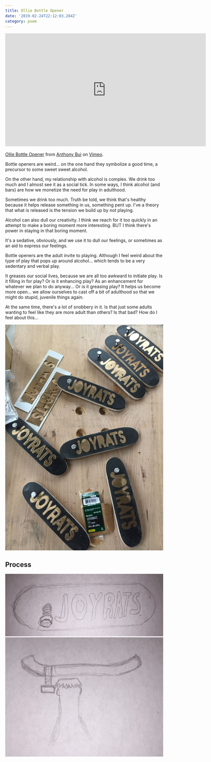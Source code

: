```yaml
---
title: Ollie Bottle Opener
date: '2019-02-24T22:12:03.284Z'
category: poem
---
```


<iframe src="https://player.vimeo.com/video/321398369" width="640" height="360" frameborder="0" webkitallowfullscreen mozallowfullscreen allowfullscreen></iframe>
<p><a href="https://vimeo.com/321398369">Ollie Bottle Opener</a> from <a href="https://vimeo.com/buoydontfloat">Anthony Bui</a> on <a href="https://vimeo.com">Vimeo</a>.</p>

Bottle openers are weird... on the one hand they symbolize a good time, a precursor to some sweet sweet alcohol.

On the other hand, my relationship with alcohol is complex. We drink too much and I almost see it as a social tick. In some ways, I think alcohol (and bars) are how we monetize the need for play in adulthood.

Sometimes we drink too much. Truth be told, we think that's healthy because it helps release something in us, something pent up. I've a theory that what is released is the tension we build up by not playing.

Alcohol can also dull our creativity. I think we reach for it too quickly in an attempt to make a boring moment more interesting. BUT I think there's power in staying in that boring moment.

It's a sedative, obviously, and we use it to dull our feelings, or sometimes as an aid to express our feelings.

Bottle openers are the adult invite to playing. Although I feel weird about the type of play that pops up around alcohol... which tends to be a very sedentary and verbal play.

It greases our social lives, because we are all too awkward to initiate play. Is it filling in for play? Or is it enhancing play? As an enhancement for whatever we plan to do anyway... Or is it greasing play? It helps us become more open... we allow ourselves to cast off a bit of adulthood so that we might do stupid, juvenile things again.

At the same time, there's a lot of snobbery in it. Is that just some adults wanting to feel like they are more adult than others? Is that bad? How do I feel about this...


![sketch](./90-bottle-openers.jpg)

Process
-------

![sketch](./bottle-opener01.png)
![sketch](./bottle-opener02.png)
